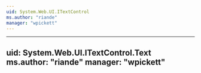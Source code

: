```yaml
---
uid: System.Web.UI.ITextControl
ms.author: "riande"
manager: "wpickett"
---
```


---
uid: System.Web.UI.ITextControl.Text
ms.author: "riande"
manager: "wpickett"
---
